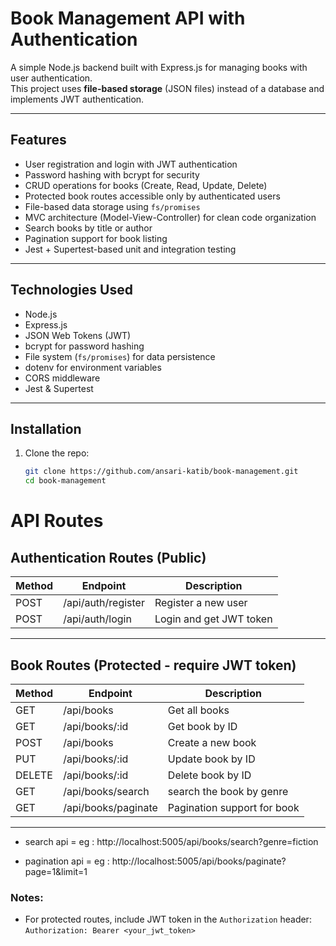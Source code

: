 # Book Management API with Authentication

A simple Node.js backend built with Express.js for managing books with user authentication.  
This project uses **file-based storage** (JSON files) instead of a database and implements JWT authentication.

---

## Features

- User registration and login with JWT authentication
- Password hashing with bcrypt for security
- CRUD operations for books (Create, Read, Update, Delete)
- Protected book routes accessible only by authenticated users
- File-based data storage using `fs/promises`
- MVC architecture (Model-View-Controller) for clean code organization
- Search books by title or author
- Pagination support for book listing
- Jest + Supertest-based unit and integration testing


---

## Technologies Used

- Node.js
- Express.js
- JSON Web Tokens (JWT)
- bcrypt for password hashing
- File system (`fs/promises`) for data persistence
- dotenv for environment variables
- CORS middleware
- Jest & Supertest

---

## Installation

1. Clone the repo:
   ```bash
   git clone https://github.com/ansari-katib/book-management.git
   cd book-management

# API Routes

## Authentication Routes (Public)

| Method | Endpoint           | Description             |
|--------|--------------------|-------------------------|
| POST   | /api/auth/register  | Register a new user      |
| POST   | /api/auth/login     | Login and get JWT token  |

---

## Book Routes (Protected - require JWT token)

| Method | Endpoint            | Description                  |
|--------|---------------------|------------------------------|
| GET    | /api/books          | Get all books                |
| GET    | /api/books/:id      | Get book by ID               |
| POST   | /api/books          | Create a new book            |
| PUT    | /api/books/:id      | Update book by ID            |
| DELETE | /api/books/:id      | Delete book by ID            |
| GET    | /api/books/search   | search the book by genre     |
| GET    | /api/books/paginate | Pagination support for book
---

- search api =  eg : http://localhost:5005/api/books/search?genre=fiction

- pagination api = eg :  http://localhost:5005/api/books/paginate?page=1&limit=1

### Notes:

- For protected routes, include JWT token in the `Authorization` header:  
  `Authorization: Bearer <your_jwt_token>`
